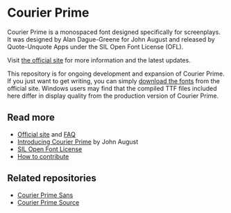 # Courier Prime

Courier Prime is a monospaced font designed specifically for screenplays. It was designed by Alan Dague-Greene for John August and released by Quote-Unquote Apps under the SIL Open Font License (OFL).

Visit [the official site](http://quoteunquoteapps.com/courierprime/) for more information and the latest updates.

This repository is for ongoing development and expansion of Courier Prime. If you just want to get writing, you can simply [download the fonts](http://quoteunquoteapps.com/courierprime/) from the official site. Windows users may find that the compiled TTF files included here differ in display quality from the production version of Courier Prime.

## Read more

- [Official site](http://quoteunquoteapps.com/courierprime/) and [FAQ](http://quoteunquoteapps.com/courierprime/faq)
- [Introducing Courier Prime](http://johnaugust.com/2013/introducing-courier-prime) by John August
- [SIL Open Font License](http://scripts.sil.org/OFL)
- [How to contribute](CONTRIBUTING.md)

## Related repositories

- [Courier Prime Sans](https://github.com/quoteunquoteapps/Courier-Prime-Sans)
- [Courier Prime Source](https://github.com/quoteunquoteapps/Courier-Prime-Source)
